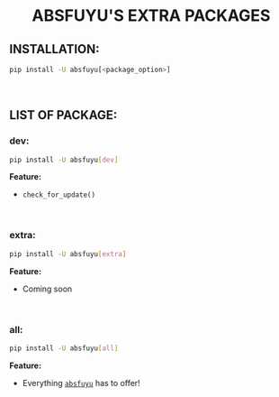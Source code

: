 <div align="center">
  	<h1 align="center">
  		<strong>ABSFUYU'S EXTRA PACKAGES</strong>
	</h1>
</div>


## **INSTALLATION:**

```bash
pip install -U absfuyu[<package_option>]
```

<br>

## **LIST OF PACKAGE:**

### **dev:**

```bash
pip install -U absfuyu[dev]
```

**Feature:**

- `check_for_update()`

<br>


### **extra:**

```bash
pip install -U absfuyu[extra]
```

**Feature:**

- Coming soon

<br>

### **all:**

```bash
pip install -U absfuyu[all]
```

**Feature:**

- Everything [`absfuyu`](../index.md) has to offer!